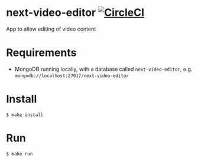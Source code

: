 # next-video-editor [![CircleCI](https://circleci.com/gh/Financial-Times/next-video-editor.svg?style=svg)](https://circleci.com/gh/Financial-Times/next-video-editor)

App to allow editing of video content

# Requirements

 * MongoDB running locally, with a database called `next-video-editor`, e.g. `mongodb://localhost:27017/next-video-editor`

# Install

    $ make install

# Run

    $ make run
